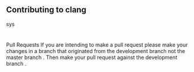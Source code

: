 #
Contributing
to
clang
-
sys
#
#
Pull
Requests
If
you
are
intending
to
make
a
pull
request
please
make
your
changes
in
a
branch
that
originated
from
the
development
branch
not
the
master
branch
.
Then
make
your
pull
request
against
the
development
branch
.
